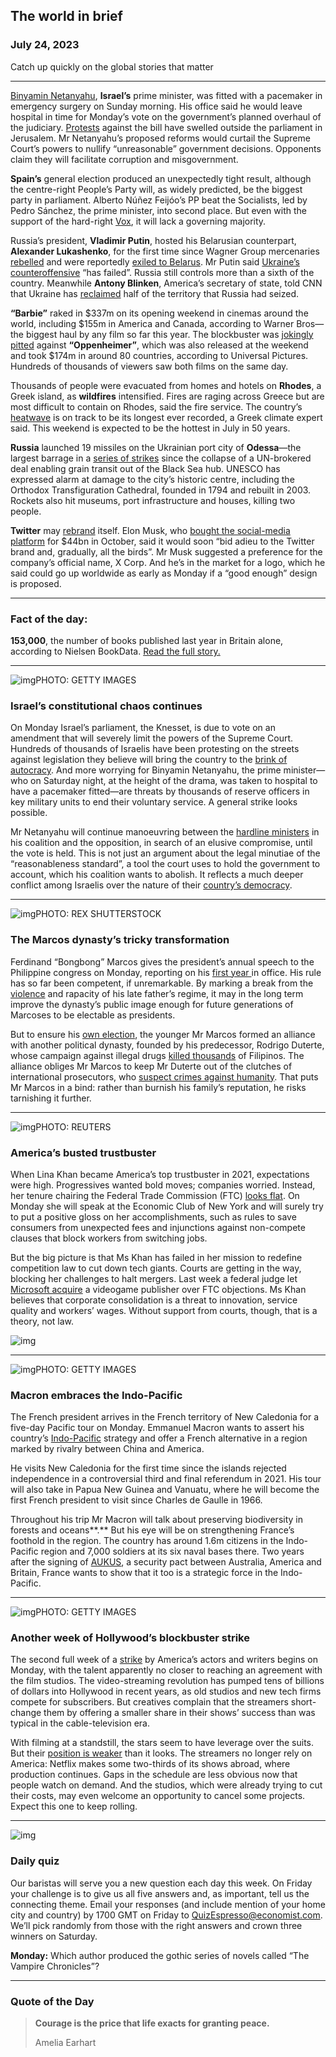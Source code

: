 ## The world in brief

### July 24, 2023

Catch up quickly on the global stories that matter



------



[Binyamin Netanyahu](https://www.economist.com/middle-east-and-africa/2023/03/27/binyamin-netanyahu-has-lost-his-aura-of-invincibility), **Israel’s** prime minister, was fitted with a pacemaker in emergency surgery on Sunday morning. His office said he would leave hospital in time for Monday’s vote on the government’s planned overhaul of the judiciary. [Protests](https://www.economist.com/middle-east-and-africa/2023/04/25/israels-angsty-75th-anniversary) against the bill have swelled outside the parliament in Jerusalem. Mr Netanyahu’s proposed reforms would curtail the Supreme Court’s powers to nullify “unreasonable” government decisions. Opponents claim they will facilitate corruption and misgovernment.

**Spain’s** general election produced an unexpectedly tight result, although the centre-right People’s Party will, as widely predicted, be the biggest party in parliament. Alberto Núñez Feijóo’s PP beat the Socialists, led by Pedro Sánchez, the prime minister, into second place. But even with the support of the hard-right [Vox](https://www.economist.com/europe/2023/07/21/the-hard-right-vox-could-be-in-spains-next-government), it will lack a governing majority.

Russia’s president, **Vladimir Putin**, hosted his Belarusian counterpart, **Alexander Lukashenko**, for the first time since Wagner Group mercenaries [rebelled](https://www.economist.com/europe/2023/06/26/alexander-lukashenko-is-the-clearest-beneficiary-of-wagners-mutiny) and were reportedly [exiled to Belarus](https://www.economist.com/the-economist-explains/2023/06/29/how-much-power-does-alexander-lukashenko-have). Mr Putin said [Ukraine’s counteroffensive](https://www.economist.com/films/2023/06/19/using-satellite-data-to-track-ukraines-counter-offensive) “has failed”. Russia still controls more than a sixth of the country. Meanwhile **Antony Blinken**, America’s secretary of state, told CNN that Ukraine has [reclaimed](https://www.economist.com/films/2023/06/19/using-satellite-data-to-track-ukraines-counter-offensive) half of the territory that Russia had seized.

**“Barbie”** raked in $337m on its opening weekend in cinemas around the world, including $155m in America and Canada, according to Warner Bros—the biggest haul by any film so far this year. The blockbuster was [jokingly pitted](https://www.economist.com/culture/2023/07/14/realism-with-oppenheimer-or-escapism-with-barbie) against **“Oppenheimer”**, which was also released at the weekend and took $174m in around 80 countries, according to Universal Pictures. Hundreds of thousands of viewers saw both films on the same day.

Thousands of people were evacuated from homes and hotels on **Rhodes**, a Greek island, as **wildfires** intensified. Fires are raging across Greece but are most difficult to contain on Rhodes, said the fire service. The country’s [heatwave](https://www.economist.com/science-and-technology/2023/07/19/are-the-current-heatwaves-evidence-that-climate-change-is-speeding-up) is on track to be its longest ever recorded, a Greek climate expert said. This weekend is expected to be the hottest in July in 50 years.

**Russia** launched 19 missiles on the Ukrainian port city of **Odessa**—the largest barrage in a [series of strikes](https://www.economist.com/the-economist-explains/2023/07/20/why-russias-bombings-of-ukrainian-ports-have-jolted-wheat-prices) since the collapse of a UN-brokered deal enabling grain transit out of the Black Sea hub. UNESCO has expressed alarm at damage to the city’s historic centre, including the Orthodox Transfiguration Cathedral, founded in 1794 and rebuilt in 2003. Rockets also hit museums, port infrastructure and houses, killing two people.

**Twitter** may [rebrand](https://www.economist.com/graphic-detail/2022/10/31/how-will-elon-musk-shape-twitter) itself. Elon Musk, who [bought the social-media platform](https://www.economist.com/business/2022/10/28/elon-musk-buys-twitter-at-last) for $44bn in October, said it would soon “bid adieu to the Twitter brand and, gradually, all the birds”. Mr Musk suggested a preference for the company’s official name, X Corp. And he’s in the market for a logo, which he said could go up worldwide as early as Monday if a “good enough” design is proposed.



------



### Fact of the day: 

**153,000**, the number of books published last year in Britain alone, according to Nielsen BookData. [Read the full story.](https://www.economist.com/culture/2023/07/21/critics-are-getting-less-cruel-alas)



------



![img](https://niceboy.online/insight/public/Espresso/PHOTOS/20230722_dap377.jpg)PHOTO: GETTY IMAGES

### Israel’s constitutional chaos continues

On Monday Israel’s parliament, the Knesset, is due to vote on an amendment that will severely limit the powers of the Supreme Court. Hundreds of thousands of Israelis have been protesting on the streets against legislation they believe will bring the country to the [brink of autocracy](https://www.economist.com/middle-east-and-africa/2023/07/17/israels-constitutional-chaos-is-far-from-over). And more worrying for Binyamin Netanyahu, the prime minister—who on Saturday night, at the height of the drama, was taken to hospital to have a pacemaker fitted—are threats by thousands of reserve officers in key military units to end their voluntary service. A general strike looks possible.

Mr Netanyahu will continue manoeuvring between the [hardline ministers](https://www.economist.com/middle-east-and-africa/2022/12/29/israels-new-government-is-the-most-right-wing-ever) in his coalition and the opposition, in search of an elusive compromise, until the vote is held. This is not just an argument about the legal minutiae of the “reasonableness standard”, a tool the court uses to hold the government to account, which his coalition wants to abolish. It reflects a much deeper conflict among Israelis over the nature of their [country’s democracy](https://www.economist.com/leaders/2023/04/27/as-israel-turns-75-its-biggest-threats-now-come-from-within).



------



![img](https://niceboy.online/insight/public/Espresso/PHOTOS/20230722_dap362.jpg)PHOTO: REX SHUTTERSTOCK

### The Marcos dynasty’s tricky transformation

Ferdinand “Bongbong” Marcos gives the president’s annual speech to the Philippine congress on Monday, reporting on his [first year ](https://www.economist.com/asia/2022/08/04/is-bongbong-marcoss-early-pragmatism-a-paradox-or-an-illusion)in office. His rule has so far been competent, if unremarkable. By marking a break from the [violence](https://www.economist.com/asia/2023/01/26/the-philippines-new-president-rewires-the-war-on-drugs) and rapacity of his late father’s regime, it may in the long term improve the dynasty’s public image enough for future generations of Marcoses to be electable as presidents.

But to ensure his [own election](https://www.economist.com/asia/ferdinand-bongbong-marcos-wins-the-philippine-presidency-in-a-landslide/21809220), the younger Mr Marcos formed an alliance with another political dynasty, founded by his predecessor, Rodrigo Duterte, whose campaign against illegal drugs [killed thousands](https://www.economist.com/graphic-detail/2021/11/22/how-many-people-have-been-killed-in-rodrigo-dutertes-war-on-drugs) of Filipinos. The alliance obliges Mr Marcos to keep Mr Duterte out of the clutches of international prosecutors, who [suspect crimes against humanity](https://www.economist.com/asia/2021/09/23/the-international-criminal-court-takes-on-rodrigo-duterte). That puts Mr Marcos in a bind: rather than burnish his family’s reputation, he risks tarnishing it further.



------



![img](https://niceboy.online/insight/public/Espresso/PHOTOS/20230722_dap374.jpg)PHOTO: REUTERS

### America’s busted trustbuster

When Lina Khan became America’s top trustbuster in 2021, expectations were high. Progressives wanted bold moves; companies worried. Instead, her tenure chairing the Federal Trade Commission (FTC) [looks flat](https://www.economist.com/united-states/2023/06/21/why-joe-bidens-trustbusters-have-fallen-short-of-their-ambitions). On Monday she will speak at the Economic Club of New York and will surely try to put a positive gloss on her accomplishments, such as rules to save consumers from unexpected fees and injunctions against non-compete clauses that block workers from switching jobs.

But the big picture is that Ms Khan has failed in her mission to redefine competition law to cut down tech giants. Courts are getting in the way, blocking her challenges to halt mergers. Last week a federal judge let [Microsoft acquire](https://www.economist.com/business/2023/07/20/the-winners-and-losers-from-the-69bn-microsoft-activision-mega-deal) a videogame publisher over FTC objections. Ms Khan believes that corporate consolidation is a threat to innovation, service quality and workers’ wages. Without support from courts, though, that is a theory, not law.

![img](https://niceboy.online/insight/public/Espresso/PHOTOS/20230729_DAC057.jpg)



------



![img](https://niceboy.online/insight/public/Espresso/PHOTOS/20230722_dap373.jpg)PHOTO: GETTY IMAGES

### Macron embraces the Indo-Pacific

The French president arrives in the French territory of New Caledonia for a five-day Pacific tour on Monday. Emmanuel Macron wants to assert his country’s [Indo-Pacific](https://www.economist.com/asia/2023/01/04/reinventing-the-indo-pacific) strategy and offer a French alternative in a region marked by rivalry between China and America.

He visits New Caledonia for the first time since the islands rejected independence in a controversial third and final referendum in 2021. His tour will also take in Papua New Guinea and Vanuatu, where he will become the first French president to visit since Charles de Gaulle in 1966.


Throughout his trip Mr Macron will talk about preserving biodiversity in forests and oceans**.** But his eye will be on strengthening France’s foothold in the region. The country has around 1.6m citizens in the Indo-Pacific region and 7,000 soldiers at its six naval bases there. Two years after the signing of [AUKUS](https://www.economist.com/leaders/2023/03/16/the-aukus-pact-is-a-model-for-western-allies), a security pact between Australia, America and Britain, France wants to show that it too is a strategic force in the Indo-Pacific.



------



![img](https://niceboy.online/insight/public/Espresso/PHOTOS/20230722_dap364.jpg)PHOTO: GETTY IMAGES

### Another week of Hollywood’s blockbuster strike

The second full week of a [strike](https://www.economist.com/united-states/2023/07/14/an-all-out-strike-brings-hollywood-to-a-halt) by America’s actors and writers begins on Monday, with the talent apparently no closer to reaching an agreement with the film studios. The video-streaming revolution has pumped tens of billions of dollars into Hollywood in recent years, as old studios and new tech firms compete for subscribers. But creatives complain that the streamers short-change them by offering a smaller share in their shows’ success than was typical in the cable-television era.

With filming at a standstill, the stars seem to have leverage over the suits. But their [position is weaker](https://www.economist.com/business/2023/07/19/hollywoods-blockbuster-strike-may-become-a-flop) than it looks. The streamers no longer rely on America: Netflix makes some two-thirds of its shows abroad, where production continues. Gaps in the schedule are less obvious now that people watch on demand. And the studios, which were already trying to cut their costs, may even welcome an opportunity to cancel some projects. Expect this one to keep rolling.



------



![img](https://cdn.espresso.economist.com/files/public/images/QuizNEW_37_79.jpeg)

### Daily quiz

Our baristas will serve you a new question each day this week. On Friday your challenge is to give us all five answers and, as important, tell us the connecting theme. Email your responses (and include mention of your home city and country) by 1700 GMT on Friday to [QuizEspresso@economist.com](https://mail.google.com/mail/?view=cm&fs=1&tf=1&to=QuizEspresso@economist.com). We’ll pick randomly from those with the right answers and crown three winners on Saturday.

**Monday:** Which author produced the gothic series of novels called “The Vampire Chronicles”?



------



### Quote of the Day

> **Courage is the price that life exacts for granting peace.**
>
> Amelia Earhart





